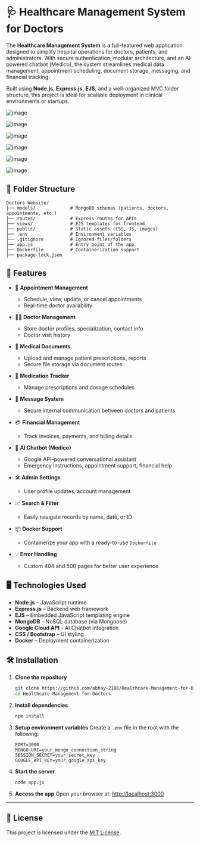 

# 🩺 Healthcare Management System for Doctors

The **Healthcare Management System** is a full-featured web application designed to simplify hospital operations for doctors, patients, and administrators. With secure authentication, modular architecture, and an AI-powered chatbot (Medico), the system streamlines medical data management, appointment scheduling, document storage, messaging, and financial tracking.

Built using **Node.js**, **Express.js**, **EJS**, and a well-organized MVC folder structure, this project is ideal for scalable deployment in clinical environments or startups.

![image](https://github.com/user-attachments/assets/51010e42-3905-426b-8267-d456eda80736)

![image](https://github.com/user-attachments/assets/3eedc7aa-ee82-4838-95c9-208e40719345)

![image](https://github.com/user-attachments/assets/fd7192c5-1d2b-4b8f-9bc2-6eebd7a91ffd)

![image](https://github.com/user-attachments/assets/7ad852d8-27bd-4602-a3e5-95c228d55eba)

![image](https://github.com/user-attachments/assets/2f41eb3f-fe51-4b11-98cb-c5f271bba5b7)

![image](https://github.com/user-attachments/assets/c6aeaee3-0935-472f-b5d6-ff543d87d9d3)

## 📁 Folder Structure

```
Doctors Website/
├── models/             # MongoDB schemas (patients, doctors, appointments, etc.)
├── routes/             # Express routes for APIs
├── views/              # EJS templates for frontend
├── public/             # Static assets (CSS, JS, images)
├── .env                # Environment variables
├── .gitignore          # Ignored files/folders
├── app.js              # Entry point of the app
├── Dockerfile          # Containerization support
├── package-lock.json
```



## 🚀 Features

* 📅 **Appointment Management**

  * Schedule, view, update, or cancel appointments
  * Real-time doctor availability

* 👨‍⚕️ **Doctor Management**

  * Store doctor profiles, specialization, contact info
  * Doctor visit history

* 🧾 **Medical Documents**

  * Upload and manage patient prescriptions, reports
  * Secure file storage via document routes

* 💊 **Medication Tracker**

  * Manage prescriptions and dosage schedules

* 💬 **Message System**

  * Secure internal communication between doctors and patients

* 💳 **Financial Management**

  * Track invoices, payments, and billing details

* 🧠 **AI Chatbot (Medico)**

  * Google API–powered conversational assistant
  * Emergency instructions, appointment support, financial help

* 🛠️ **Admin Settings**

  * User profile updates, account management

* 📈 **Search & Filter**

  * Easily navigate records by name, date, or ID

* 📦 **Docker Support**

  * Containerize your app with a ready-to-use `Dockerfile`

* 💡 **Error Handling**

  * Custom 404 and 500 pages for better user experience

## 🖥️ Technologies Used

* **Node.js** – JavaScript runtime
* **Express.js** – Backend web framework
* **EJS** – Embedded JavaScript templating engine
* **MongoDB** – NoSQL database (via Mongoose)
* **Google Cloud API** – AI Chatbot integration
* **CSS / Bootstrap** – UI styling
* **Docker** – Deployment containerization


## 🛠️ Installation

1. **Clone the repository**

   ```bash
   git clone https://github.com/abhay-2108/Healthcare-Management-for-Doctors
   cd Healthcare-Management-for-Doctors
   ```

2. **Install dependencies**

   ```bash
   npm install
   ```

3. **Setup environment variables**
   Create a `.env` file in the root with the following:

   ```env
   PORT=3000
   MONGO_URI=your_mongo_connection_string
   SESSION_SECRET=your_secret_key
   GOOGLE_API_KEY=your_google_api_key
   ```

4. **Start the server**

   ```bash
   node app.js
   ```

5. **Access the app**
   Open your browser at: [http://localhost:3000](http://localhost:3000)

---



## 📄 License

This project is licensed under the [MIT License](LICENSE).

